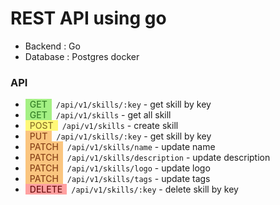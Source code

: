 # REST API using go
- Backend : Go
- Database : Postgres docker

<!-- #### Todo
- [x] Docker for Postgres
- [x] Initial db
- [ ] Router -->

### API
- <get>GET</get>`/api/v1/skills/:key` - get skill by key
- <get>GET</get>`/api/v1/skills` - get all skill
- <post>POST</post>`/api/v1/skills` - create skill
- <put>PUT</put>`/api/v1/skills/:key` - get skill by key
- <patch>PATCH</patch>`/api/v1/skills/name` - update name
- <patch>PATCH</patch>`/api/v1/skills/description` - update description
- <patch>PATCH</patch>`/api/v1/skills/logo` - update logo
- <patch>PATCH</patch>`/api/v1/skills/tags` - update tags
- <delete>DELETE</delete>`/api/v1/skills/:key` - delete skill by key

<style>
    get {
        background-color: #a4f084;
        color: #368228;
        font-weight: 500;
        padding: 0 0.5em;
        margin-right: 0.5em;
    }
    post {
        background-color: #fff878;
        color: #8c752a;
        font-weight: 500;
        padding: 0 0.5em;
        margin-right: 0.5em;
    }
    put {
        background-color: #fac57f;
        color: #8c461b;
        font-weight: 500;
        padding: 0 0.5em;
        margin-right: 0.5em;
    }
    patch {
        background-color: #fac57f;
        color: #8c461b;
        font-weight: 500;
        padding: 0 0.5em;
        margin-right: 0.5em;
    }
    delete {
        background-color: #ffa1a1;
        color: #6e1313;
        font-weight: 500;
        padding: 0 0.5em;
        margin-right: 0.5em;
    }
</style>